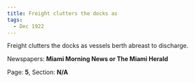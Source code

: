 ```yaml
---  
title: Freight clutters the docks as  
tags:  
  - Dec 1922  
---  
```

  
Freight clutters the docks as vessels berth abreast to discharge.  
  
Newspapers: **Miami Morning News or The Miami Herald**  
  
Page: **5**, Section: **N/A** 
